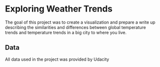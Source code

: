 # Exploring Weather Trends
The goal of this project was to create a visualization and prepare a write up describing the similarities and differences between global temperature trends and temperature trends in a big city to where you live.
## Data
All data used in the project was provided by Udacity
